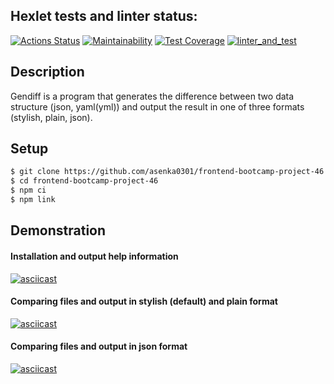 ## Hexlet tests and linter status:
[![Actions Status](https://github.com/asenka0301/frontend-bootcamp-project-46/workflows/hexlet-check/badge.svg)](https://github.com/asenka0301/frontend-bootcamp-project-46/actions)
[![Maintainability](https://api.codeclimate.com/v1/badges/bc9ff549a4707a1573f6/maintainability)](https://codeclimate.com/github/asenka0301/frontend-bootcamp-project-46/maintainability)
[![Test Coverage](https://api.codeclimate.com/v1/badges/bc9ff549a4707a1573f6/test_coverage)](https://codeclimate.com/github/asenka0301/frontend-bootcamp-project-46/test_coverage)
[![linter_and_test](https://github.com/asenka0301/frontend-bootcamp-project-46/actions/workflows/linter_and_test.yml/badge.svg)](https://github.com/asenka0301/frontend-bootcamp-project-46/actions/workflows/linter_and_test.yml)

## Description
Gendiff is a program that generates the difference between two data structure (json, yaml(yml)) and output the result in one of three formats (stylish, plain, json).
<!-- 
## Requirements
* Node.js version 18 or higher. -->

## Setup

````sh
$ git clone https://github.com/asenka0301/frontend-bootcamp-project-46.git
$ cd frontend-bootcamp-project-46
$ npm ci
$ npm link
````
## Demonstration
#### Installation and output help information
[![asciicast](https://asciinema.org/a/548459.svg)](https://asciinema.org/a/548459)
#### Comparing files and output in stylish (default) and plain format
[![asciicast](https://asciinema.org/a/548503.svg)](https://asciinema.org/a/548503)
#### Comparing files and output in json format
[![asciicast](https://asciinema.org/a/548503.svg)](https://asciinema.org/a/548503)




